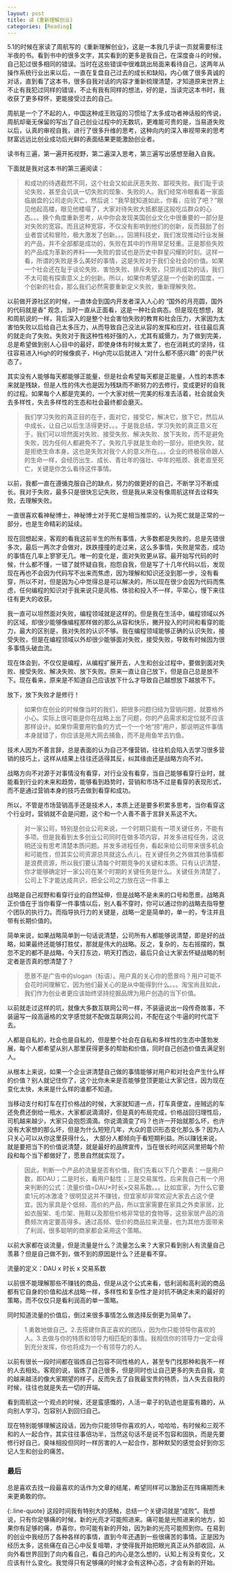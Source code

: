 ```yaml
---
layout: post
title: 读《重新理解创业》
categories: [Reading]
---
```


5.1的时候在家读了周航写的《重新理解创业》，这是一本我几乎读一页就需要标注半夜的书。看到书中的很多文字，其实看到的更多是我自己，在深度奋斗的时候，自己犯过很多相同的错误。当时在这些错误中很难跳出局面来看待自己，这两年从操作系统行业出来以后，一直在复盘自己过去的成长和缺陷，内心做了很多真诚的对话，直到看了这本书，很多自我对话的内容才重新梳理清楚，才知道原来世界上不止有我犯过同样的错误，不止有我有同样的想法，好的是，当读完这本书时，我收获了更多释怀，更能接受过去的自己。

周航是一个了不起的人，中国这种成王败寇的习惯给了太多成功者神话般的传说，周航却毫无保留的写出了自己创业过程中的无数坑，更难能可贵的是，当易道失败以后，认真的审视自我，进行了很多升维的思考，这种向内的深入审视带来的思考财富远远比创业成功后光鲜的表面结果更能激励创业者。

读书有三遍，第一遍开拓视野，第二遍深入思考，第三遍写出感想至融入自我。

下面就是我对这本书的第三遍阅读：

> 和成功的待遇截然不同，这个社会又如此厌恶失败、鄙视失败。我们耻于谈论失败，甚至会讥讽一切失败的现象、失败的人。我们经常冷眼看着一家面临崩盘的公司走向灭亡，然后说：“我早就知道如此，你看，应验了吧？”眼见他起高楼，眼见他楼塌了，大家对待失败大抵都是这般吃瓜群众的心态。。。换个角度重新思考，从中你会发现美国创业文化中很重要的一部分是对失败的宽容。而且这种宽容，不仅没有影响到他们的创新，反而鼓励了创业者尝试和冒险，极大激发了创新。。。回溯科技史，我们发现推动行业发展的产品，并不全部都是成功的，失败在其中的作用举足轻重。正是那些失败的产品成为革新的养料——失败的尝试也是历史中群星闪耀的时刻。这样一看，所谓的失败是多么美好的事情，这是失败对于我们全社会的价值。如果一个社会还在耻于谈论失败、害怕失败、排斥失败，只崇尚成功的话，我们不太可能有探索意义上的创新。所以，如果你希望这是一个创新的国度，一个创新的社会，那么我们必然需要重新定义失败，重新理解失败。

以前做开源社区的时候，一直体会到国内开发者深入人心的 “国外的月亮圆，国外的代码就是香” 观念，当时一直从正面看，这是一种社会病态。但是现在想想，就和周航说的一样，背后深入的是整个社会害怕失败的教育和社会压力，大家因为太害怕失败以后给自己太多压力，从而导致自己没法从容的发挥和应对，往往最后真的就走向了失败。失败对于我这种性格好强的人，尤其有威慑力，为了做到完美，总是希望做到别人心目中的最好，即使身体有时候太累了，也在消耗式的坚持，往往容易进入High的时候像疯子，High完以后就进入 “对什么都不感兴趣” 的丧尸状态了。

其实没有人能够每天都能够正能量，但是社会希望每天都是正能量，人性的本质本来就是残缺，但是人性的伟大也是因为残缺而不断努力的去修行，变成更好的自我的过程。如果每个人都是完美的，一个大家对统一完美的标准去活着，社会就会失去多样性，失去多样性的生态和社会最终都会磨灭。

> 我们学习失败的真正目的在于，面对它，接受它，解决它，放下它，然后从中成长，让自己以后生活得更好。。。于是我总结，学习失败的真正意义在于，我们可以坦然面对失败、接受失败、解决失败、放下失败，而不是避免失败，因为任何人都避免不了。失败几乎就是生命的一部分。拒绝失败，就是拒绝生命本身。这也是失败对我个人的意义所在。。。企业的终极宿命跟人的生命一样，会经历出生、成长、青壮年的强壮、中年的瓶颈、衰老直至死亡，关键是你怎么看待这件事情。

以前，我都一直在遵循克服自己的缺点，努力的做更好的自己，不断学习不断成长。我对于失败，最多只是很快忘记失败，但是我从来没有像周航这样去诠释失败，去理解失败。

一直很喜欢看神秘博士，神秘博士对于死亡是相当推崇的，认为死亡就是正常的一部分，也是生命精彩的延续。

现在回想起来，客观的看我这前半生的所有事情，大多数都是失败的，总是先错很多次，最后一两次才会做对，跌跌撞撞的走过来，这么多事情，失败是常态，成功的事情在几率上寥寥无几。唯一的变化是，面对失败更从容。最开始写代码的时候，什么都不懂，一错了就怀疑自我，抱怨自我，但是写了十几年代码以后，发现现在再也不会因为代码写不出来而焦虑，因为理解和知识还没到那一步，没有看穿，所以不对，但是因为心中觉得总是可以解决的，所以现在很少会因为代码而焦虑，任何编程的知识对于我来说只是风格、体验和投入不一样，平常心，慢下来往往有更大的收获。

我一直可以坦然面对失败，编程领域就是这样的。但是我在生活中，编程领域以外的区域，却很少能够像编程那样做的那么从容和快乐，撇开投入的时间和看穿的能力，最大的区别是，我对失败的认识不够。我在编程领域能够正确的认识失败，接受失败，但是在编程领域以外却很少能够面对失败，接受失败，导致有时候因为很多事情头破血流。

现在体会到，不仅仅是编程，从编程扩展开去，人生和创业过程中，要做到面对失败、接受失败、解决失败、放下失败。原来一直让自己放下，但是自己总是放不下。现在看来，原来是不知道自己应该放下什么才导致自己越想放下越放不下。

放下，放下失败才是修行！

> 如果你在创业的时候像当时的我们，把很多问题归结为营销问题，就要格外小心。实际上很可能是你在战略上出了问题，你的产品需求和定位就不应该那样设计。如果你需要用钓鱼的方式一个一个地“捞”用户，那说明这件事情本身就错了，你应该是用大网去捕鱼，而不是用鱼竿去钓鱼。

技术人因为不善言辞，总是表面的认为自己不懂营销，往往机会陷入去学习很多营销的技巧上，这样从结果上往往还适得其反，纠其缘由还是战略方向不对。

战略方向不对源于对事情没有看穿，对行业没有看穿，当自己能够看穿行业时，就能看到行业的未来和趋势，能够看到趋势时，营销和市场不过是看穿的表现形式，而不是通过营销本身的技巧去做到看穿和成功。

所以，不管是市场营销高手还是技术人，本质上还是要多积累多思考，当你看穿这个行业时，营销就不会是问题，这个和一个人善不善于言辞关系这不大。

>对一家公司，特别是创业公司来说，一个时期只能有一项关键任务，不能有多项。但是我看到太多创业公司同时在做多项内容，并发多进程任务，这说明还没有思考清楚本质问题。并发多进程任务，看起来给公司带来很多机会和可能性，但其实公司资源总共就这么点儿，在关键任务之外做其他事情都是浪费资源，所以我们要认清每个时期竞争的关键和本质。只有认识清楚，你才能够确定好一家公司在某个时期的关键任务是什么。关键任务清楚了，公司上下才能达成共识，把全公司之力放在这一件事上

战略是自己视野和看穿行业的自然延伸，但是战略不是未来的口号和愿景。战略真正价值在于当你看穿一件事情以后，别人看不穿时，你可以通过你的战略去指导整个团队的执行力。而指导执行力的关键是，战略一定是简单的，单一的，专注并且带有长期价值的。

简单来说，如果战略简单到一句话说清楚，公司所有人都能够说清楚，即是好的战略，如果最终还能够打胜仗，那就是伟大的战略。反之，复杂的，左右摇摆的，飘忽不定的都不是战略，今天打东边，明天打西边，最后只会让大家去怀疑战略的制定者是否真的想清楚了？

> 愿景不是广告中的slogan（标语）。用户真的关心你的愿景吗？用户可能不会花时间理解它，因为他们最关心的是从中能得到什么。。。淘宝尚且如此，我们作为创业者更应该始终坚持挖掘品牌为用户创造的当下价值。

以前就走过这样的坑，就像大多数互联网公司一样，不装逼说出一段传奇故事，不装逼写一段高逼格的文字感觉就不配做互联网公司，不配在这个牛逼的时代混下去。

人都是自私的，社会也是自私的，但是整个社会在自私和多样性的生态中蓬勃发展，每个人都希望从别人那里获得更多的帮助和价值，同时自己创造价值去满足别人。

从根本上来说，如果一个企业讲清楚自己做的事情能够对用户和对社会产生什么样的价值？别人就记住你了，这个比你未来是否能够登顶更能让大家记住，因为现在变化太快，未来是什么样的谁都不知道。

当移动支付和打车在打价格战的时候，大家就知道一点，打车真便宜，座贼远的车还免费还倒给一瓶水，大家都说滴滴好，但是真的布局完成，价格战回归理性后，司机越来越少，大家只会抱怨滴滴。你说滴滴变了吗？也许一开始就那么坏，也许没有大家想的那么坏，但是为什么短短几年，大众的意识形态变化那么多？因为人只关心可以从你这里获得什么， 大部分人都倾向于看短期利益。所以赚钱来说，就是要把当下的价值说清楚，就是最好的品牌宣传，当在很长时间区间里把每个阶段和每个当下都做好了，愿景自然就实现了。

> 因此，判断一个产品的流量是否有价值，我们先看以下几个要素：一是用户数，即DAU；二是时长，看用户黏性；三是交易属性。后来我自己有一个用来判断的公式：流量价值=DAU×时长×交易系数。。。比如宜家，为什么它要卖1元的冰激凌？很明显这并不赚钱，但宜家却非常欢迎大家去占这个便宜。因为家具是个低频、高价的产品，所以宜家需要在家具之外卖家居，比如衣服架、毛巾架、拖鞋以及那些价格非常低的食物等，这些家居产品的消费频次肯定要高得多。通过高频、低价的商品拉来流量，也为其他方面带来了利润，很多聪明的商家都会采用这个策略。

以前大家都在谈流量，但是流量是什么？流量怎么来？大家只看到别人有流量自己羡慕？但是自己做不到，做不到的原因是什么？还是看不穿。

流量的定义：DAU x 时长 x 交易系数

以前很不能理解那些不赚钱的商品，但是从这个公式来看，低利润和高利润的商品都有它自身的价值和战术战略一样，多样性和复杂性才是对抗不确定未来的最好的策略，而不仅仅只是看利润高的单一策略。

同时知道流量的价值后，倒过来很多事情怎么做选择反倒更为简单了。

>1.勇敢地做自己。2.去搭建你真正喜欢的团队，因为你只能领导你喜欢的人。3.去做与你的特质和领导力相匹配的事情。我相信你的领导力一定会得到充分发挥，你也将成为一个有领导力的人。

以前有很长一段时间都在锻炼自己包容不同性格的人，甚至专门找那种和我不一样的人去相处。客观的说，锻炼了自己很多，但是同时也让自己更多的失去自我，变的越来越活的像大家期望的样子，反而失去了自我最宝贵的特质，当人失去自我的时候，往往也就是失去一切的开端。

看到周航这一个观点的时候，还是蛮感慨的，人活一辈子的轨迹也是蛮有趣的，从向别人学习，包容别人到回归自己。

现在特别能够理解这段话，因为你只能领导你喜欢的人，哈哈哈，有时候和三观不和的人一起合作，其实往往事倍功半，当然这句话不是说不包容和固执，而是先要修行好自己，臭味相投但同时一样厉害的人一起合作，那种默契的感觉会好到你忘记人生和创业的痛苦。

### 最后

总是喜欢去找一段最喜欢的话作为文章的结尾，希望同样可以激励正在阵痛期而未来更勇敢的你。

{:.line-quote}
这段时间我有特别大的感触，总结一个关键词就是“成败”。我想说，只有你足够痛的时候，新的光亮才可能照进来。痛可能是光照进来的地方，如果你有足够的痛，恭喜你，你可能有新的开始，因为新的光亮可能照到你。在易到的创业中我经历了各种各样的事情，直到今年还遇到一些很痛苦的事情。正是因为经历太多，这些痛在自己心中反复咀嚼，才使得我开始把眼光真正从外部收回，从向外看世界回到了向内看自己，看自己的内心是怎么想的，认知上有没有变化，又应该有什么变化。我觉得只有足够痛的时候才会有这种心态，才会有新的开始。
